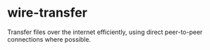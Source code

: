 # wire-transfer

Transfer files over the internet efficiently, using direct peer-to-peer connections where possible.
